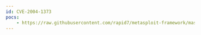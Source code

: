 ```yaml
---
id: CVE-2004-1373
pocs:
    - https://raw.githubusercontent.com/rapid7/metasploit-framework/master/modules/exploits/windows/http/shoutcast_format.rb
---
```

